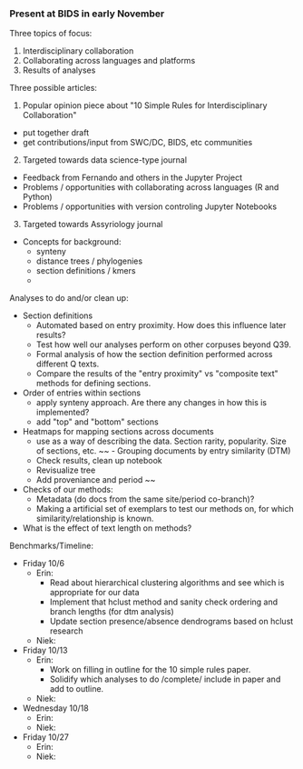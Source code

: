 ### Present at BIDS in early November  

Three topics of focus:  
1) Interdisciplinary collaboration  
2) Collaborating across languages and platforms
3) Results of analyses  

Three possible articles:
1) Popular opinion piece about "10 Simple Rules for Interdisciplinary Collaboration"  
  - put together draft
  - get contributions/input from SWC/DC, BIDS, etc communities
2) Targeted towards data science-type journal  
  - Feedback from Fernando and others in the Jupyter Project
  - Problems / opportunities with collaborating across languages (R and Python)
  - Problems / opportunities with version controling Jupyter Notebooks
3) Targeted towards Assyriology journal  
  - Concepts for background:
    - synteny
    - distance trees / phylogenies
    - section definitions / kmers
    - 
    
Analyses to do and/or clean up:
- Section definitions
  - Automated based on entry proximity. How does this influence later results? 
  - Test how well our analyses perform on other corpuses beyond Q39. 
  - Formal analysis of how the section definition performed across different Q texts.
  - Compare the results of the "entry proximity" vs "composite text" methods for defining sections.
- Order of entries within sections
  - apply synteny approach. Are there any changes in how this is implemented?
  - add "top" and "bottom" sections
 - Heatmaps for mapping sections across documents  
    - use as a way of describing the data. Section rarity, popularity. Size of sections, etc. 
~~ - Grouping documents by entry similarity (DTM)
    - Check results, clean up notebook  
    - Revisualize tree  
    - Add proveniance and period ~~
 - Checks of our methods:
    - Metadata (do docs from the same site/period co-branch)?
    - Making a artificial set of exemplars to test our methods on, for which similarity/relationship is known.
 - What is the effect of text length on methods? 
  
  
  Benchmarks/Timeline:      
  - Friday 10/6
    - Erin: 
      - Read about hierarchical clustering algorithms and see which is appropriate for our data
      - Implement that hclust method and sanity check ordering and branch lengths (for dtm analysis)
      - Update section presence/absence dendrograms based on hclust research
    - Niek:
  - Friday 10/13
    - Erin: 
      - Work on filling in outline for the 10 simple rules paper. 
      - Solidify which analyses to do /complete/ include in paper and add to outline.
    - Niek:
  - Wednesday 10/18
    - Erin: 
    - Niek:
  - Friday 10/27
    - Erin: 
    - Niek:
      

